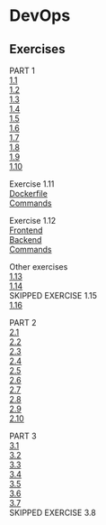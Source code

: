 # DevOps
## Exercises
PART 1<br />
[1.1](https://github.com/AnonymousHobbit/DevOps/blob/master/part1/1)<br />
[1.2](https://github.com/AnonymousHobbit/DevOps/blob/master/part1/2)<br />
[1.3](https://github.com/AnonymousHobbit/DevOps/blob/master/part1/3)<br />
[1.4](https://github.com/AnonymousHobbit/DevOps/blob/master/part1/4)<br />
[1.5](https://github.com/AnonymousHobbit/DevOps/blob/master/part1/5)<br />
[1.6](https://github.com/AnonymousHobbit/DevOps/blob/master/part1/6)<br />
[1.7](https://github.com/AnonymousHobbit/DevOps/blob/master/part1/7)<br />
[1.8](https://github.com/AnonymousHobbit/DevOps/blob/master/part1/8)<br />
[1.9](https://github.com/AnonymousHobbit/DevOps/blob/master/part1/9)<br />
[1.10](https://github.com/AnonymousHobbit/DevOps/blob/master/part1/10/Dockerfile)

Exercise 1.11<br />
[Dockerfile](https://github.com/AnonymousHobbit/DevOps/blob/master/part1/11/Dockerfile)<br />
[Commands](https://github.com/AnonymousHobbit/DevOps/blob/master/part1/11/1.11)

Exercise 1.12<br />
[Frontend](https://github.com/AnonymousHobbit/DevOps/blob/master/part1/10/Dockerfile)<br />
[Backend](https://github.com/AnonymousHobbit/DevOps/blob/master/part1/11/Dockerfile)<br />
[Commands](https://github.com/AnonymousHobbit/DevOps/blob/master/part1/12/commands.txt)

Other exercises<br />
[1.13](https://github.com/AnonymousHobbit/DevOps/blob/master/part1/13)<br />
[1.14](https://github.com/AnonymousHobbit/DevOps/blob/master/part1/14)<br />
SKIPPED EXERCISE 1.15<br />
[1.16](https://github.com/AnonymousHobbit/DevOps/blob/master/part1/16)<br />

PART 2<br />
[2.1](https://github.com/AnonymousHobbit/DevOps/tree/master/part2/1)<br />
[2.2](https://github.com/AnonymousHobbit/DevOps/tree/master/part2/2)<br />
[2.3](https://github.com/AnonymousHobbit/DevOps/tree/master/part2/3/docker-compose.yml)<br />
[2.4](https://github.com/AnonymousHobbit/DevOps/tree/master/part2/4/4)<br />
[2.5](https://github.com/AnonymousHobbit/DevOps/tree/master/part2/5)<br />
[2.6](https://github.com/AnonymousHobbit/DevOps/tree/master/part2/6)<br />
[2.7](https://github.com/AnonymousHobbit/DevOps/tree/master/part2/7/docker-compose.yml)<br />
[2.8](https://github.com/AnonymousHobbit/DevOps/tree/master/part2/8/docker-compose.yml)<br />
[2.9](https://github.com/AnonymousHobbit/DevOps/tree/master/part2/9/docker-compose.yml)<br />
[2.10](https://github.com/AnonymousHobbit/DevOps/tree/master/part2/10)<br />

PART 3<br />
[3.1](https://github.com/AnonymousHobbit/DevOps/tree/master/part3/1)<br />
[3.2](https://github.com/AnonymousHobbit/DevOps/tree/master/part3/2)<br />
[3.3](https://github.com/AnonymousHobbit/DevOps/tree/master/part3/3)<br />
[3.4](https://github.com/AnonymousHobbit/DevOps/tree/master/part3/4)<br />
[3.5](https://github.com/AnonymousHobbit/DevOps/tree/master/part3/5)<br />
[3.6](https://github.com/AnonymousHobbit/DevOps/tree/master/part3/6)<br />
[3.7](https://github.com/AnonymousHobbit/DevOps/tree/master/part3/7)<br />
SKIPPED EXERCISE 3.8<br />
